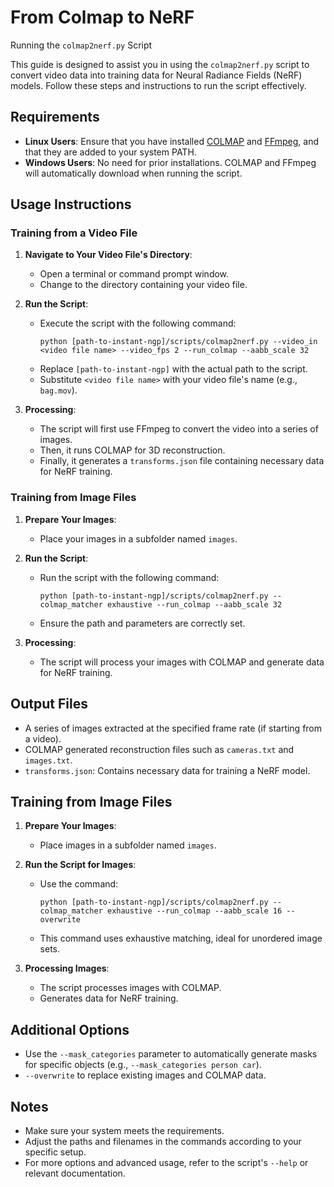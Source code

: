 # From Colmap to NeRF

Running the `colmap2nerf.py` Script

This guide is designed to assist you in using the `colmap2nerf.py` script to convert video data into training data for Neural Radiance Fields (NeRF) models. Follow these steps and instructions to run the script effectively.

## Requirements

- **Linux Users**: Ensure that you have installed [COLMAP](https://colmap.github.io/) and [FFmpeg](https://www.ffmpeg.org/), and that they are added to your system PATH.
- **Windows Users**: No need for prior installations. COLMAP and FFmpeg will automatically download when running the script.

## Usage Instructions

### Training from a Video File

1. **Navigate to Your Video File's Directory**:
   - Open a terminal or command prompt window.
   - Change to the directory containing your video file.

2. **Run the Script**:
   - Execute the script with the following command:
     ```
     python [path-to-instant-ngp]/scripts/colmap2nerf.py --video_in <video file name> --video_fps 2 --run_colmap --aabb_scale 32
     ```
   - Replace `[path-to-instant-ngp]` with the actual path to the script.
   - Substitute `<video file name>` with your video file's name (e.g., `bag.mov`).

3. **Processing**:
   - The script will first use FFmpeg to convert the video into a series of images.
   - Then, it runs COLMAP for 3D reconstruction.
   - Finally, it generates a `transforms.json` file containing necessary data for NeRF training.

### Training from Image Files

1. **Prepare Your Images**:
   - Place your images in a subfolder named `images`.

2. **Run the Script**:
   - Run the script with the following command:
     ```
     python [path-to-instant-ngp]/scripts/colmap2nerf.py --colmap_matcher exhaustive --run_colmap --aabb_scale 32
     ```
   - Ensure the path and parameters are correctly set.

3. **Processing**:
   - The script will process your images with COLMAP and generate data for NeRF training.

## Output Files

- A series of images extracted at the specified frame rate (if starting from a video).
- COLMAP generated reconstruction files such as `cameras.txt` and `images.txt`.
- `transforms.json`: Contains necessary data for training a NeRF model.

## Training from Image Files

1. **Prepare Your Images**:
   - Place images in a subfolder named `images`.

2. **Run the Script for Images**:
   - Use the command:
     ```
     python [path-to-instant-ngp]/scripts/colmap2nerf.py --colmap_matcher exhaustive --run_colmap --aabb_scale 16 --overwrite
     ```
   - This command uses exhaustive matching, ideal for unordered image sets.

3. **Processing Images**:
   - The script processes images with COLMAP.
   - Generates data for NeRF training.




## Additional Options

- Use the `--mask_categories` parameter to automatically generate masks for specific objects (e.g., `--mask_categories person car`).
- `--overwrite` to replace existing images and COLMAP data.

## Notes

- Make sure your system meets the requirements.
- Adjust the paths and filenames in the commands according to your specific setup.
- For more options and advanced usage, refer to the script's `--help` or relevant documentation.

 